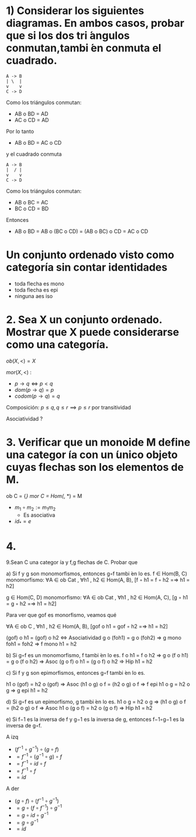 # 1) Considerar los siguientes diagramas.  En ambos casos,  probar que si los dos tri ́angulos conmutan,tambi ́en conmuta el cuadrado.
```
A -> B
| \  |
v    v
C -> D
```

Como los triángulos conmutan:
- AB o BD = AD
- AC o CD = AD

Por lo tanto 
- AB o BD = AC o CD

y el cuadrado conmuta  
```
A -> B
|  / |
v    v
C -> D
```
Como los triángulos conmutan:
- AB o BC = AC
- BC o CD = BD

Entonces

- AB o BD = AB o (BC o CD) = (AB o BC) o CD = AC o CD

# Un conjunto ordenado visto como categoría sin contar identidades
- toda flecha es mono
- toda flecha es epi
- ninguna aes iso

# 2. Sea X un conjunto ordenado. Mostrar que X puede considerarse como una categoría.

$ob(X, <) = X$

$mor(X, <)$ :
- $p \rightarrow q \iff p < q$
- $dom(p \rightarrow q) = p$
- $codom(p \rightarrow q) = q$

Composición:
$p \le q, q \le r \implies p \le r$ por transitividad

Asociatividad ?

# 3. Verificar que un monoide M define una categor ́ıa con un  ́unico objeto cuyas flechas son los elementos de M.

ob C = {*}
mor C = Hom(*, *) = M
- $m_1 \circ m_2 := m_1 m_2$
    - Es asociativa
- $id_* = e$

# 4. 


9.Sean C una categor ́ıa y f,g flechas de C.  Probar que


a) Si f y g son monomorfismos, entonces g◦f tambi ́en lo es.
f ∈ Hom(B, C) monomorfismo: 
∀A ∈ ob Cat , ∀h1 , h2 ∈ Hom(A, B), [f ◦ h1 = f ◦ h2 =⇒ h1 = h2]

g ∈ Hom(C, D) monomorfismo: 
∀A ∈ ob Cat , ∀h1 , h2 ∈ Hom(A, C), [g ◦ h1 = g ◦ h2 =⇒ h1 = h2]

Para ver que gof es monorfismo, veamos qué 

∀A ∈ ob C , ∀h1 , h2 ∈ Hom(A, B), [gof o h1 = gof ◦ h2 =⇒ h1 = h2]

(gof) o h1 = (gof) o h2
<=> Asociatividad
g o (foh1) = g o (foh2)
=> g mono
foh1 = foh2
=> f mono
h1 = h2


b) Si g◦f es un monomorfismo, f tambi ́en lo es.
f o h1 = f o h2 
=> 
g o (f o h1) = g o (f o h2)
=> Asoc
(g o f) o h1 = (g o f) o h2
=> Hip
h1 = h2

c) Si f y g son epimorfismos, entonces g◦f tambi ́en lo es.

h1 o (gof) = h2 o (gof)
=> Asoc
(h1 o g) o f = (h2 o g) o f
=> f epi
h1 o g = h2 o g
=> g epi
h1 = h2

d) Si g◦f es un epimorfismo, g tambi ́en lo es.
h1 o g = h2 o g 
=> 
(h1 o g) o f = (h2 o g) o f
=> Asoc
h1 o (g o f) = h2 o (g o f)
=> Hip
h1 = h2

e) Si f−1 es la inversa de f y g−1 es la inversa de g, entonces f−1◦g−1 es la inversa de g◦f.

A izq
- $(f^{-1} \circ g^{-1}) \circ (g \circ f)$
- $= f^{-1} \circ (g^{-1} \circ g) \circ f$
- $= f^{-1} \circ id \circ f$
- $= f^{-1} \circ f$
- $= id$

A der
- $(g \circ f) \circ (f^{-1} \circ g^{-1})$
- $= g \circ (f \circ f^{-1} ) \circ g^{-1}$
- $= g \circ id \circ g^{-1}$
- $= g \circ g^{-1}$
- $= id$